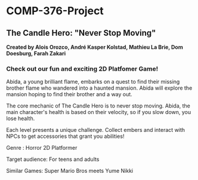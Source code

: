 # COMP-376-Project

## The Candle Hero: "Never Stop Moving"
**Created by Alois Orozco, André Kasper Kolstad, Mathieu La Brie, Dom Doesburg, Farah Zakari**

### Check out our fun and exciting 2D Platfomer Game!

Abida, a young brilliant flame, embarks on a quest to find their missing brother flame who wandered into a haunted mansion. Abida will explore the mansion hoping to find their brother and a way out.

The core mechanic of The Candle Hero is to never stop moving. Abida, the main character's health is based on their velocity, so if you slow down, you lose health.

Each level presents a unique challenge. Collect embers and interact with NPCs to get accessories that grant you abilities!

Genre : Horror 2D Platformer

Target audience: For teens and adults

Similar Games: Super Mario Bros meets Yume Nikki
